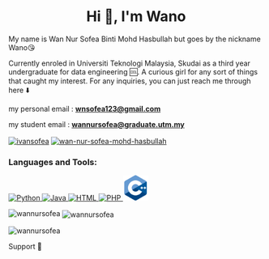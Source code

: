 <h1 align="center">Hi 👋, I'm Wano</h1>

My name is Wan Nur Sofea Binti Mohd Hasbullah but goes by the nickname Wano:kissing_heart:

Currently enroled in Universiti Teknologi Malaysia, Skudai as a third year undergraduate for data engineering :cool:.
A curious girl for any sort of things that caught my interest.
For any inquiries, you can just reach me through here :arrow_down:

my personal email : **wnsofea123@gmail.com**

my student email : **wannursofea@graduate.utm.my**

<!--
<h3 align="left">Connect with me:</h3>
-->
<p align="left">
<a href="https://instagram.com/ivansofea" target="blank"><img align="center" src="https://raw.githubusercontent.com/rahuldkjain/github-profile-readme-generator/master/src/images/icons/Social/instagram.svg" alt="ivansofea" height="30" width="40" /></a>
<a href="https://www.linkedin.com/in/wan-nur-sofea-mohd-hasbullah-80ba01260/" target="blank"><img align="center" src="https://raw.githubusercontent.com/rahuldkjain/github-profile-readme-generator/master/src/images/icons/Social/linked-in-alt.svg" alt="wan-nur-sofea-mohd-hasbullah" height="30" width="40" /></a>

 
<h3 align="left">Languages and Tools:</h3>
<p align="left">
  <a href="https://www.python.org/" target="_blank" rel="noreferrer">
    <img src="https://upload.wikimedia.org/wikipedia/commons/c/c3/Python-logo-notext.svg" alt="Python" width="50" height="50"/>
  </a>
  <a href="https://www.java.com/" target="_blank" rel="noreferrer">
    <img src="https://upload.wikimedia.org/wikipedia/en/3/30/Java_programming_language_logo.svg" alt="Java" width="50" height="50"/>
  </a>
  <a href="https://developer.mozilla.org/en-US/docs/Web/HTML" target="_blank" rel="noreferrer">
    <img src="https://upload.wikimedia.org/wikipedia/commons/6/61/HTML5_logo_and_wordmark.svg" alt="HTML" width="50" height="50"/>
  </a>
  <a href="https://www.php.net/" target="_blank" rel="noreferrer">
    <img src="https://upload.wikimedia.org/wikipedia/commons/2/27/PHP-logo.svg" alt="PHP" width="50" height="50"/>
  </a>
   <a href="https://www.php.net/" target="_blank" rel="noreferrer">
    <img src="https://raw.githubusercontent.com/devicons/devicon/master/icons/cplusplus/cplusplus-original.svg" alt="cplusplus" width="50" height="50"/>
  </a>
</p>
 

<p align="left">
</p>


<p><img align="left" src="https://github-readme-stats.vercel.app/api/top-langs?username=wannursofea&show_icons=true&locale=en&layout=compact" alt="wannursofea" /></p>

<p>&nbsp;<img align="center" src="https://github-readme-stats.vercel.app/api?username=wannursofea&show_icons=true&locale=en" alt="wannursofea" /></p>

<p><img align="center" src="https://github-readme-streak-stats.herokuapp.com/?user=wannursofea&" alt="wannursofea" /></p>

Support 🙏
<!--
**wannursofea/wannursofea** is a ✨ _special_ ✨ repository because its `README.md` (this file) appears on your GitHub profile.
this makes the line invinsible from other to see
-->



 
